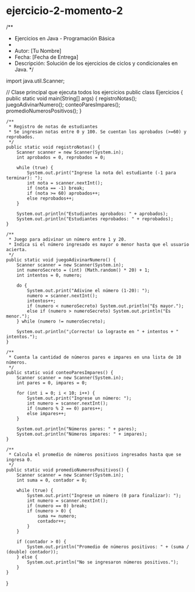 # ejercicio-2-momento-2
/**
 * Ejercicios en Java - Programación Básica
 * 
 * Autor: [Tu Nombre]
 * Fecha: [Fecha de Entrega]
 * Descripción: Solución de los ejercicios de ciclos y condicionales en Java.
 */

import java.util.Scanner;

// Clase principal que ejecuta todos los ejercicios
public class Ejercicios {
    public static void main(String[] args) {
        registroNotas();
        juegoAdivinarNumero();
        conteoParesImpares();
        promedioNumerosPositivos();
    }
    
    /**
     * Registro de notas de estudiantes
     * Se ingresan notas entre 0 y 100. Se cuentan los aprobados (>=60) y reprobados.
     */
    public static void registroNotas() {
        Scanner scanner = new Scanner(System.in);
        int aprobados = 0, reprobados = 0;
        
        while (true) {
            System.out.print("Ingrese la nota del estudiante (-1 para terminar): ");
            int nota = scanner.nextInt();
            if (nota == -1) break;
            if (nota >= 60) aprobados++;
            else reprobados++;
        }
        
        System.out.println("Estudiantes aprobados: " + aprobados);
        System.out.println("Estudiantes reprobados: " + reprobados);
    }
    
    /**
     * Juego para adivinar un número entre 1 y 20.
     * Indica si el número ingresado es mayor o menor hasta que el usuario acierta.
     */
    public static void juegoAdivinarNumero() {
        Scanner scanner = new Scanner(System.in);
        int numeroSecreto = (int) (Math.random() * 20) + 1;
        int intentos = 0, numero;
        
        do {
            System.out.print("Adivine el número (1-20): ");
            numero = scanner.nextInt();
            intentos++;
            if (numero < numeroSecreto) System.out.println("Es mayor.");
            else if (numero > numeroSecreto) System.out.println("Es menor.");
        } while (numero != numeroSecreto);
        
        System.out.println("¡Correcto! Lo lograste en " + intentos + " intentos.");
    }
    
    /**
     * Cuenta la cantidad de números pares e impares en una lista de 10 números.
     */
    public static void conteoParesImpares() {
        Scanner scanner = new Scanner(System.in);
        int pares = 0, impares = 0;
        
        for (int i = 0; i < 10; i++) {
            System.out.print("Ingrese un número: ");
            int numero = scanner.nextInt();
            if (numero % 2 == 0) pares++;
            else impares++;
        }
        
        System.out.println("Números pares: " + pares);
        System.out.println("Números impares: " + impares);
    }
    
    /**
     * Calcula el promedio de números positivos ingresados hasta que se ingresa 0.
     */
    public static void promedioNumerosPositivos() {
        Scanner scanner = new Scanner(System.in);
        int suma = 0, contador = 0;
        
        while (true) {
            System.out.print("Ingrese un número (0 para finalizar): ");
            int numero = scanner.nextInt();
            if (numero == 0) break;
            if (numero > 0) {
                suma += numero;
                contador++;
            }
        }
        
        if (contador > 0) {
            System.out.println("Promedio de números positivos: " + (suma / (double) contador));
        } else {
            System.out.println("No se ingresaron números positivos.");
        }
    }
}
